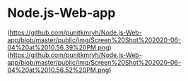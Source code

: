 # Node.js-Web-app

(https://github.com/punitkmryh/Node.js-Web-app/blob/master/public/img/Screen%20Shot%202020-06-04%20at%2010.56.39%20PM.png)
(https://github.com/punitkmryh/Node.js-Web-app/blob/master/public/img/Screen%20Shot%202020-06-04%20at%2010.56.52%20PM.png)
